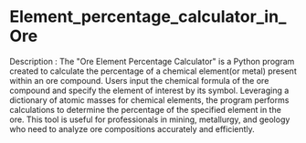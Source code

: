 # Element_percentage_calculator_in_Ore

Description : The "Ore Element Percentage Calculator" is a Python program created to calculate the percentage of a chemical element(or metal) present within an ore compound. Users input the chemical formula of the ore compound and specify the element of interest by its symbol. Leveraging a dictionary of atomic masses for chemical elements, the program performs calculations to determine the percentage of the specified element in the ore. This tool is useful for professionals in mining, metallurgy, and geology who need to analyze ore compositions accurately and efficiently.
